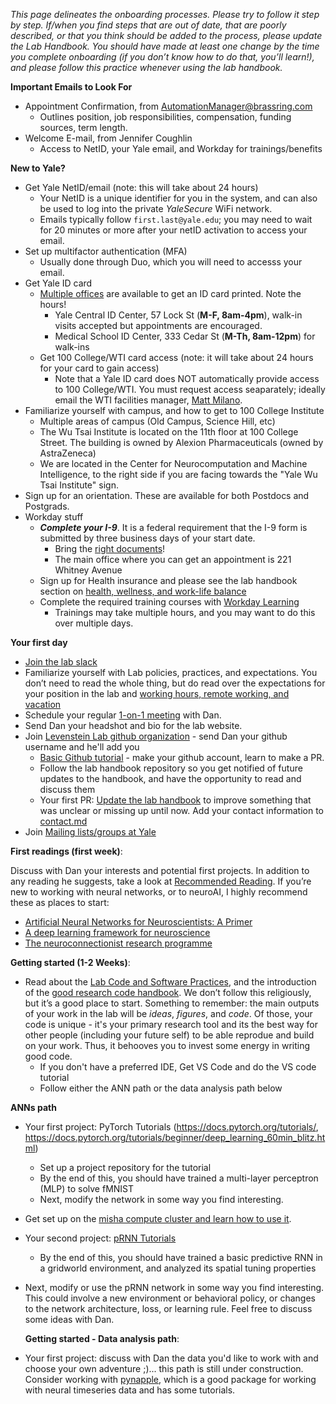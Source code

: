 *This page delineates the onboarding processes. Please try to follow it step by step. If/when you find steps that are out of date, that are poorly described, or that you think should be added to the process, please update the Lab Handbook. You should have made at least one change by the time you complete onboarding (if you don’t know how to do that, you’ll learn!), and please follow this practice whenever using the lab handbook.*

**Important Emails to Look For**

- Appointment Confirmation, from AutomationManager@brassring.com
    - Outlines position, job responsibilities, compensation, funding sources, term length.
- Welcome E-mail, from Jennifer Coughlin
    - Access to NetID, your Yale email, and Workday for trainings/benefits

**New to Yale?**

- Get Yale NetID/email (note: this will take about 24 hours)
    - Your NetID is a unique identifier for you in the system, and can also be used to log into the private *YaleSecure* WiFi network.
    - Emails typically follow `first.last@yale.edu`; you may need to wait for 20 minutes or more after your netID activation to access your email.
- Set up multifactor authentication (MFA)
    - Usually done through Duo, which you will need to accesss your email.
- Get Yale ID card
    - [Multiple offices](https://idcenter.yale.edu/id-center-hours) are available to get an ID card printed. Note the hours!
        - Yale Central ID Center, 57 Lock St (**M-F, 8am-4pm**), walk-in visits accepted but appointments are encouraged.
        - Medical School ID Center, 333 Cedar St (**M-Th, 8am-12pm**) for walk-ins
    - Get 100 College/WTI card access (note: it will take about 24 hours for your card to gain access)
        - Note that a Yale ID card does NOT automatically provide access to 100 College/WTI. You must request access seaparately; ideally email the WTI facilities manager, [Matt Milano](mailto:matthew.milano@yale.edu).
- Familiarize yourself with campus, and how to get to 100 College Institute
    - Multiple areas of campus (Old Campus, Science Hill, etc)
    - The Wu Tsai Institute is located on the 11th floor at 100 College Street. The building is owned by Alexion Pharmaceuticals (owned by AstraZeneca)
    - We are located in the Center for Neurocomputation and Machine Intelligence, to the right side if you are facing towards the "Yale Wu Tsai Institute" sign.
- Sign up for an orientation. These are available for both Postdocs and Postgrads.
- Workday stuff
    - ***Complete your I-9***. It is a federal requirement that the I-9 form is submitted by three business days of your start date.
        - Bring the [right documents](https://your.yale.edu/working-at-yale/new-employee-information/important-actions-to-take/submitting-your-i-9-form)!
        - The main office where you can get an appointment is 221 Whitney Avenue 
    - Sign up for Health insurance and please see the lab handbook section on [health, wellness, and work-life balance](https://levensteinlab.github.io/Lab-Handbook/Policies/health_wellness/)
    - Complete the required training courses with [Workday Learning](https://www.myworkday.com/yale/learning/)
        - Trainings may take multiple hours, and you may want to do this over multiple days.


**Your first day**

- [Join the lab slack](https://join.slack.com/t/levensteinlab/shared_invite/zt-3coybbilg-4v5vsK2SFpaGU~NH5QD1lA)
- Familiarize yourself with Lab policies, practices, and expectations. You don’t need to read the whole thing, but do read over the expectations for your position in the lab and [working hours, remote working, and vacation](https://levensteinlab.github.io/Lab-Handbook/Policies/hours_remote_vacation/)
- Schedule your regular [1-on-1 meeting](https://levensteinlab.github.io/Lab-Handbook/Policies/meetings/) with Dan.
- Send Dan your headshot and bio for the lab website.
- Join [Levenstein Lab github organization](https://github.com/LevensteinLab) - send Dan your github username and he'll add you
    - [Basic Github tutorial](https://levensteinlab.github.io/Lab-Handbook/Resources/basic_github/) - make your github account, learn to make a PR.
    - Follow the lab handbook repository so you get notified of future updates to the handbook, and have the opportunity to read and discuss them
    - Your first PR: [Update the lab handbook](https://github.com/LevensteinLab/Lab-Handbook) to improve something that was unclear or missing up until now. Add your contact information to [contact.md](https://levensteinlab.github.io/Lab-Handbook/contact/)
- Join [Mailing lists/groups at Yale](https://levensteinlab.github.io/Lab-Handbook/Resources/mailing_lists/)

**First readings (first week)**:

Discuss with Dan your interests and potential first projects. In addition to any reading he suggests, take a look at [Recommended Reading](https://levensteinlab.github.io/Lab-Handbook/Resources/recommended_reading/). If you’re new to working with neural networks, or to neuroAI, I highly recommend these as places to start:

- [Artificial Neural Networks for Neuroscientists: A Primer](https://www.sciencedirect.com/science/article/pii/S0896627320307054)
- [A deep learning framework for neuroscience](https://www.nature.com/articles/s41593-019-0520-2) 
- [The neuroconnectionist research programme](https://www.nature.com/articles/s41583-023-00705-w) 

**Getting started (1-2 Weeks)**:

- Read about the [Lab Code and Software Practices](https://levensteinlab.github.io/Lab-Handbook/Policies/code_software/), and the introduction of the [good research code handbook](https://goodresearch.dev/index.html). We don’t follow this religiously, but it’s a good place to start. Something to remember: the main outputs of your work in the lab will be *ideas*, *figures*, and *code*. Of those, your code is unique - it's your primary research tool and its the best way for other people (including your future self) to be able reprodue and build on your work. Thus, it behooves you to invest some energy in writing good code. 
    - If you don't have a preferred IDE, Get VS Code and do the VS code tutorial
    - Follow either the ANN path or the data analysis path below
 
**ANNs path**

- Your first project: PyTorch Tutorials (https://docs.pytorch.org/tutorials/, https://docs.pytorch.org/tutorials/beginner/deep_learning_60min_blitz.html)
    - Set up a project repository for the tutorial
    - By the end of this, you should have trained a multi-layer perceptron (MLP) to solve fMNIST
    - Next, modify the network in some way you find interesting.
- Get set up on the [misha compute cluster and learn how to use it](https://levensteinlab.github.io/Lab-Handbook/Resources/hpc/).
- Your second project: [pRNN Tutorials](https://levensteinlab.github.io/Lab-Handbook/Resources/prnn_tutorial/)
    - By the end of this, you should have trained a basic predictive RNN in a gridworld environment, and analyzed its spatial tuning properties
- Next, modify or use the pRNN network in some way you find interesting. This could involve a new environment or behavioral policy, or changes to the network architecture, loss, or learning rule. Feel free to discuss some ideas with Dan.
 
  **Getting started - Data analysis path**:

- Your first project: discuss with Dan the data you'd like to work with and choose your own adventure ;)... this path is still under construction. Consider working with [pynapple](https://pynapple.org/index.html), which is a good package for working with neural timeseries data and has some tutorials.

